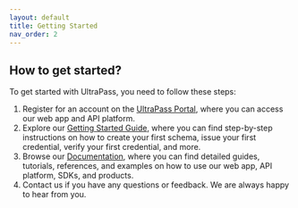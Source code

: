 ```yaml
---
layout: default
title: Getting Started
nav_order: 2
---
```


## How to get started?

To get started with UltraPass, you need to follow these steps:

1. Register for an account on the [UltraPass Portal](https://portal.ultrapassid.com), where you can access our web app and API platform.
2. Explore our [Getting Started Guide](https://www.markdownguide.org/basic-syntax/), where you can find step-by-step instructions on how to create your first schema, issue your first credential, verify your first credential, and more.
3. Browse our [Documentation](https://google.github.io/styleguide/docguide/style.html), where you can find detailed guides, tutorials, references, and examples on how to use our web app, API platform, SDKs, and products.
4. Contact us if you have any questions or feedback. We are always happy to hear from you.